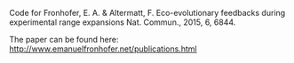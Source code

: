 Code for Fronhofer, E. A. & Altermatt, F. Eco-evolutionary feedbacks during experimental range expansions Nat. Commun., 2015, 6, 6844.

The paper can be found here:
http://www.emanuelfronhofer.net/publications.html
